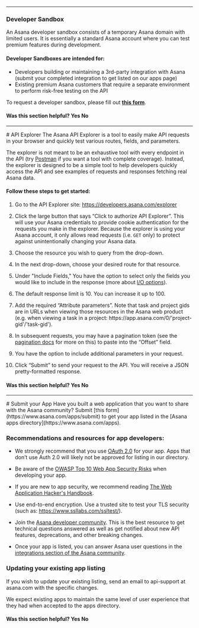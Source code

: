 <hr class="full-line">
<section class="full-section">
<section>

# Developer Sandbox

<span class="description">
An Asana developer sandbox consists of a temporary Asana domain with limited users. It is essentially a standard Asana account where you can test premium features during development.
</span>

#### Developer Sandboxes are intended for:
* Developers building or maintaining a 3rd-party integration with Asana (submit your completed integration to get listed on our apps page)
* Existing premium Asana customers that require a separate environment to perform risk-free testing on the API 

To request a developer sandbox, please fill out **[this form](https://form-beta.asana.com?hash=b9bca5d2a3ff59b9a7f82d29086e2d9bcd0df6fd306aa81bd96a63405d5948db&id=1113032351814260)**.

<div>
  <div class="docs-developer-satisfaction-content">
      <h4>Was this section helpful? <a class="positiveFeedback-DevSatisfaction" style="cursor:pointer;">Yes </a><a class="negativeFeedback-DevSatisfaction" style="cursor:pointer;">No</a></h4>
  </div>
</div>
</select>



<hr>
<section>
# API Explorer

<span class="description">
The Asana API Explorer is a tool to easily make API requests in your browser and quickly test various routes, fields, and parameters. 

The explorer is not meant to be an exhaustive tool with every endpoint in the API (try [Postman](/docs/using-postman) if you want a tool with complete coverage). Instead, the explorer is designed to be a simple tool to help developers quickly access the API and see examples of requests and responses fetching real Asana data.  
</span>

#### Follow these steps to get started:

1. Go to the API Explorer site: <a href="https://developers.asana.com/explorer" target="_blank">https://developers.asana.com/explorer</a>

2. Click the large button that says “Click to authorize API Explorer”. This will use your Asana credentials to provide cookie authentication for the requests you make in the explorer. Because the explorer is using your Asana account, it only allows read requests (i.e. `GET` only) to protect against unintentionally changing your Asana data.

3. Choose the resource you wish to query from the drop-down. 

4. In the next drop-down, choose your desired route for that resource. 

5. Under "Include Fields," You have the option to select only the fields you would like to include in the response (more about [I/O options](/docs/input-output-options)). 

6. The default response limit is 10. You can increase it up to 100.

7. Add the required “Attribute parameters”. Note that task and project gids are in URLs when viewing those resources in the Asana web product (e.g. when viewing a task in a project: https<nolink>://app.asana.com/0/'project-gid'/'task-gid'). 

8. In subsequent requests, you may have a pagination token (see the [pagination docs](/docs/pagination) for more on this) to paste into the “Offset” field.

9. You have the option to include additional parameters in your request.

10. Click “Submit” to send your request to the API. You will receive a JSON pretty-formatted response.   


<div>
  <div class="docs-developer-satisfaction-content">
      <h4>Was this section helpful? <a class="positiveFeedback-DevSatisfaction" style="cursor:pointer;">Yes </a><a class="negativeFeedback-DevSatisfaction" style="cursor:pointer;">No</a></h4>
  </div>
</div>
</section>


<hr>
<section>
# Submit your App

<span class="description">
Have you built a web application that you want to share with the Asana community? Submit [this form](https://www.asana.com/apps/submit) to get your app listed in the [Asana apps directory](https://www.asana.com/apps).
</span>

### Recommendations and resources for app developers:

* We strongly recommend that you use [OAuth 2.0](/docs/oauth) for your app. Apps that don’t use Auth 2.0 will likely not be approved for listing in our directory.

* Be aware of the [OWASP Top 10 Web App Security Risks](https://owasp.org/www-project-top-ten/) when developing your app. 

* If you are new to app security, we recommend reading [The Web Application Hacker's Handbook](https://www.amazon.com/The-Web-Application-Hackers-Handbook/dp/1118026470).

* Use end-to-end encryption. Use a trusted site to test your TLS security (such as: https://www.ssllabs.com/ssltest/).

* Join the [Asana developer community](https://forum.asana.com/c/developersAPI). This is the best resource to get technical questions answered as well as get notified about new API features, deprecations, and other breaking changes. 

* Once your app is listed, you can answer Asana user questions in the [integrations section of the Asana community](https://forum.asana.com/c/integrations).

### Updating your existing app listing
If you wish to update your existing listing, send an email to api-support at asana.com with the specific changes. 

We expect existing apps to maintain the same level of user experience that they had when accepted to the apps directory.  


<div>
  <div class="docs-developer-satisfaction-content">
      <h4>Was this section helpful? <a class="positiveFeedback-DevSatisfaction" style="cursor:pointer;">Yes </a><a class="negativeFeedback-DevSatisfaction" style="cursor:pointer;">No</a></h4>
  </div>
</div>
</section>

</section>